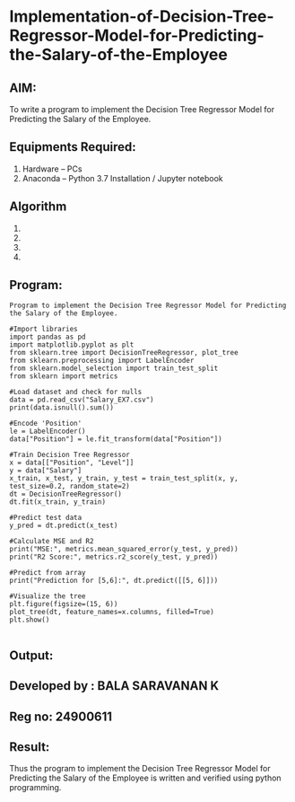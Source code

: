 # Implementation-of-Decision-Tree-Regressor-Model-for-Predicting-the-Salary-of-the-Employee

## AIM:
To write a program to implement the Decision Tree Regressor Model for Predicting the Salary of the Employee.

## Equipments Required:
1. Hardware – PCs
2. Anaconda – Python 3.7 Installation / Jupyter notebook

## Algorithm
1. 
2. 
3. 
4. 

## Program:
```
Program to implement the Decision Tree Regressor Model for Predicting the Salary of the Employee.

#Import libraries
import pandas as pd
import matplotlib.pyplot as plt
from sklearn.tree import DecisionTreeRegressor, plot_tree
from sklearn.preprocessing import LabelEncoder
from sklearn.model_selection import train_test_split
from sklearn import metrics

#Load dataset and check for nulls
data = pd.read_csv("Salary_EX7.csv")
print(data.isnull().sum())

#Encode 'Position'
le = LabelEncoder()
data["Position"] = le.fit_transform(data["Position"])

#Train Decision Tree Regressor
x = data[["Position", "Level"]]
y = data["Salary"]
x_train, x_test, y_train, y_test = train_test_split(x, y, test_size=0.2, random_state=2)
dt = DecisionTreeRegressor()
dt.fit(x_train, y_train)

#Predict test data
y_pred = dt.predict(x_test)

#Calculate MSE and R2
print("MSE:", metrics.mean_squared_error(y_test, y_pred))
print("R2 Score:", metrics.r2_score(y_test, y_pred))

#Predict from array
print("Prediction for [5,6]:", dt.predict([[5, 6]]))

#Visualize the tree
plt.figure(figsize=(15, 6))
plot_tree(dt, feature_names=x.columns, filled=True)
plt.show()


```

## Output:


## Developed by : BALA SARAVANAN K
## Reg no: 24900611
## Result:
Thus the program to implement the Decision Tree Regressor Model for Predicting the Salary of the Employee is written and verified using python programming.
